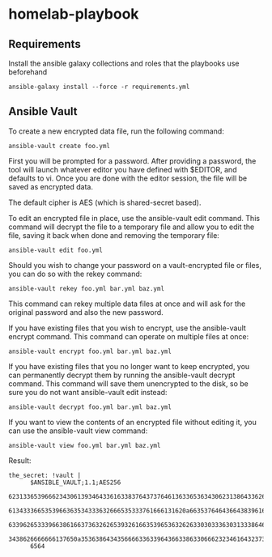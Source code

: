 # homelab-playbook

## Requirements
Install the ansible galaxy collections and roles that the playbooks use beforehand
```
ansible-galaxy install --force -r requirements.yml
```

## Ansible Vault
To create a new encrypted data file, run the following command:

```
ansible-vault create foo.yml
```

First you will be prompted for a password. After providing a password, the tool will launch whatever editor you have defined with $EDITOR, and defaults to vi. Once you are done with the editor session, the file will be saved as encrypted data.

The default cipher is AES (which is shared-secret based).

To edit an encrypted file in place, use the ansible-vault edit command. This command will decrypt the file to a temporary file and allow you to edit the file, saving it back when done and removing the temporary file:

```
ansible-vault edit foo.yml
```

Should you wish to change your password on a vault-encrypted file or files, you can do so with the rekey command:

```
ansible-vault rekey foo.yml bar.yml baz.yml
```

This command can rekey multiple data files at once and will ask for the original password and also the new password.

If you have existing files that you wish to encrypt, use the ansible-vault encrypt command. This command can operate on multiple files at once:

```
ansible-vault encrypt foo.yml bar.yml baz.yml
```

If you have existing files that you no longer want to keep encrypted, you can permanently decrypt them by running the ansible-vault decrypt command. This command will save them unencrypted to the disk, so be sure you do not want ansible-vault edit instead:

```
ansible-vault decrypt foo.yml bar.yml baz.yml
```

If you want to view the contents of an encrypted file without editing it, you can use the ansible-vault view command:

```
ansible-vault view foo.yml bar.yml baz.yml
```

Result:

```
the_secret: !vault |
      $ANSIBLE_VAULT;1.1;AES256
      62313365396662343061393464336163383764373764613633653634306231386433626436623361
      6134333665353966363534333632666535333761666131620a663537646436643839616531643561
      63396265333966386166373632626539326166353965363262633030333630313338646335303630
      3438626666666137650a353638643435666633633964366338633066623234616432373231333331
      6564
```
